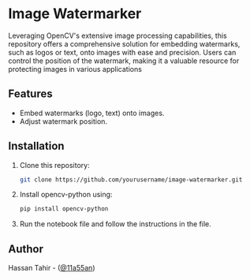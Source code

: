 # Image Watermarker
Leveraging OpenCV's extensive image processing capabilities, this repository offers a comprehensive solution for embedding watermarks, such as logos or text, onto images with ease and precision. Users can control the position of the watermark, making it a valuable resource for protecting images in various applications

## Features

- Embed watermarks (logo, text) onto images.
- Adjust watermark position.

## Installation

1. Clone this repository:
   ```bash
   git clone https://github.com/yourusername/image-watermarker.git
   ```
2. Install opencv-python using:
   ```sh
   pip install opencv-python
   ```
3. Run the notebook file and follow the instructions in the file.

## Author

Hassan Tahir - ([@11a55an](https://github.com/11a55an))
